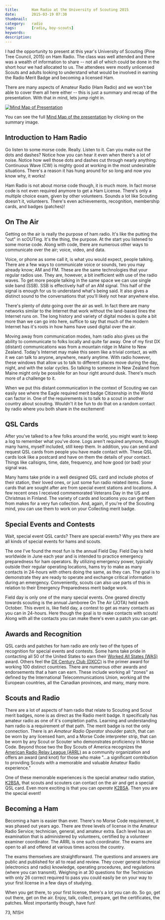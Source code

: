 ```yaml
---
title: 		Ham Radio at the University of Scouting 2015
date: 		2015-03-19 07:30
thumbnail:
category:   radio
tags: 		[radio, boy-scouts]
keywords:
description:
---
```

I had the opportunity to present at this year's University of Scouting (Pine Tree Council, 2015) on Ham Radio. The class was well attended and there was a wealth of information to share -- not all of which could be done in the short hour we had allocated to us. The attendees were mostly unlicensed Scouts and adults looking to understand what would be involved in earning the Radio Merit Badge and becoming a licensed Ham.

There are many aspects of Amateur Radio (Ham Radio) and we won't be able to cover them all here either -- this is just a summary and recap of the presentation. With that in mind, lets jump right in.

[![Mind Map of Presentation]({{site.baseurl}}/assets/radio/2015-03-19-ham-radio-at-uos.png)][mindmap]

You can see the full [Mind Map of the presentation][mindmap] by clicking on the summary image.

## Introduction to Ham Radio

Go listen to some morse code. Really. Listen to it. Can you make out the dots and dashes? Notice how you can hear it even when there's a lot of noise. Notice how well those dots and dashes cut through nearly anything. Continuous Wave (CW) is mighty good at working in the most undesirable situations. There's a reason it has hung around for so long and now you know why, it works!

Ham Radio is not about morse code though, it is much more. In fact morse code is not even required anymore to get a Ham License. There's only a multiple choice exam, given by other volunteers. Sounds a lot like Scouting doesn't it, volunteers. There's even achievements, recognition, membership cards, and badges (patches)!

## On The Air

Getting on the air is really the purpose of ham radio. It's like the putting the "out" in scOUTing. It's the thing, the purpose. At the start you listened to some morse code. Along with code, there are numerous other ways to communicate over the air; voice, video, and data.

Voice, or phone as some call it, is what you would expect, people talking. There are a few ways to communicate voice or sounds, two you may already know; AM and FM. These are the same technologies that your regular radios use. They are, however, a bit inefficient with use of the radio waves. To get more people talking in the same space we can use single side band (SSB). SSB is effectively half of an AM signal. This half of the signal is enough for us to understand what's being said. It also gives a distinct sound to the conversations that you'll likely not hear anywhere else.

There's plenty of _data_ going over the air as well. In fact there are many networks similar to the Internet that work without the land-based lines the Internet runs on. The long history and variety of digital modes is quite a bit more than we can go into here, suffice to say that much of the modern Internet has it's roots in how hams have used digital over the air.

Moving away from communication modes, ham radio also gives us the ability to communicate to folks locally and quite far away. One of my first DX (distant) communications was from a mountain ridge in Maine to New Zealand. Today's Internet may make this seem like a trivial contact, as with it we can talk to anyone, anywhere, nearly anytime. With radio however, these windows that allow us to talk to different places move during the day, night, and with the solar cycles. So talking to someone in New Zealand from Maine might only be possible for an hour right around dusk. There's much more of a challenge to it.

When we put this distant communication in the context of Scouting we can easily see where the Eagle required merit badge Citizenship in the World can factor in. One of the requirements is to talk to a scout in another country about scouting. Wouldn't it be fun to do that on a random contact by radio where you both share in the excitement!

## QSL Cards

After you've talked to a few folks around the world, you might want to keep a log to remember what you've done. Logs aren't required anymore, though many hams, myself included, still keep them. In addition, you can send and request QSL cards from people you have made contact with. These QSL cards look like a postcard and have on them the details of your contact. Things like callsigns, time, date, frequency, and how good (or bad) your signal was.

Many hams take pride in a well designed QSL card and include photos of their station, their loved ones, or just some fun radio related items. Some cards that are sought after are from special event stations and locations. A few recent ones I received commemorated Veterans Day in the US and Christmas in Finland. The variety of cards and locations you can get them from makes for a very fun collection. And, again, if you're of the Scouting mind, you can use them to work on your Collecting merit badge.

## Special Events and Contests

Wait, special event QSL cards? There are special events? Why yes there are all kinds of special events for hams and scouts.

The one I've found the most fun is the annual Field Day. Field Day is held worldwide in June each year and is intended to practice emergency preparedness for ham operators. By utilizing emergency power, typically outside their regular operating locations, hams try to make as many contacts in 24-hours with others doing the same, as they can. The goal is to demonstrate they are ready to operate and exchange critical information during an emergency. Conveniently, scouts can also use parts of this in relation to their Emergency Preparedness merit badge work.

Field day is only one of the many special events. One geared directly towards scouting is the annual Jamboree On The Air (JOTA) held each October. This event is, like field day, a contest to get as many contacts as you can in 24-hours. Here though the goal is to make contacts with scouts! Along with all the contacts you can make there's even a patch you can get.

## Awards and Recognition

QSL cards and patches for ham radio are only two of the types of recognition for special events and contests. Some hams take pride in contacting all 50 of the United States to earn their [Worked All States (WAS)](http://www.arrl.org/was) award. Others feel the [DX Century Club (DXCC)](http://www.arrl.org/dxcc) is the primer award for working 100 distinct countries. There are numerous other awards and endorsements that a ham can earn. These include working all "zones" as defined by the International Telecommunications Union, working all the European countries, all the Canadian provinces, and many, many more.

## Scouts and Radio

There are a lot of aspects of ham radio that relate to Scouting and Scout merit badges, none is as direct as the Radio merit badge. It specifically has amateur radio as one of it's completion paths. Learning and understanding ham radio is a requirement of that path. The merit badge is not the only connection. There is an _Amateur Radio Operator_ shoulder patch, that can be worn by any licensed ham, and a Morse Code interpreter strip, that can be worn by any Scout or Scouter who demonstrates proficiency in Morse Code. Beyond those two the Boy Scouts of America recognizes the [American Radio Relay League (ARRL)][arrl] as a community organization and offers an award (and knot) for those who make "...a significant contribution to providing Scouts with a memorable and valuable Amateur Radio experience."

One of these memorable experiences is the special amateur radio station, [K2BSA][k2bsa], that scouts and scouters can contact on the air and get a special QSL card. Even more exciting is that you can _operate_ [K2BSA][k2bsa]. Then you are the special event!

## Becoming a Ham

Becoming a ham is easier than ever. There's no Morse Code requirement, it was phased out years ago. There are three levels of license in the Amateur Radio Service; technician, general, and amateur extra. Each level has an examination that is administered by volunteers, certified by a volunteer examiner coordinator. The ARRL is one such coordinator. The exams are open to all and offered at various times across the country.

The exams themselves are straightforward. The questions and answers are public and published for all to read and review. They cover general technical (electronics and radio) knowledge, operating procedures, and regulations (where you can transmit). Weighing in at 30 questions for the Technician with only 26 correct required to pass you could easily be on your way to your first license in a few days of studying.

When you get there, to your first license, there's a lot you can do. So go, get out there, get on the air. Enjoy, talk, collect, prepare, get the certificates, the patches. Most importantly though, have fun!

73,
N1SH

 [k2bsa]: http://www.k2bsa.net
 [arrl]: http://arrl.org
 [mindmap]: {{site.filesurl}}/radio/ham-radio-at-uos-mindmap.pdf
